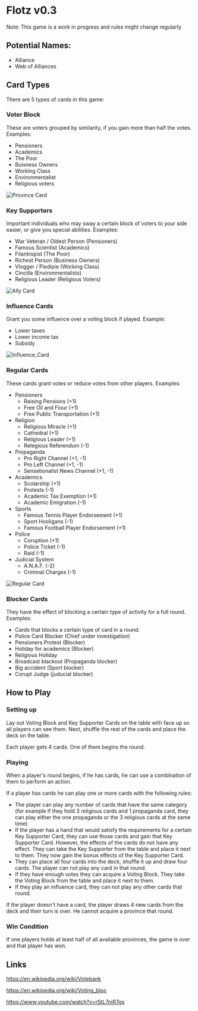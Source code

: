 # Flotz v0.3

Note: This game is a work in progress and rules might change regularly

## Potential Names:

- Alliance
- Web of Alliances

## Card Types

There are 5 types of cards in this game:

### Voter Block

These are voters grouped by similarity, if you gain more than half the votes.
Examples:
 - Pensioners
 - Academics
 - The Poor
 - Buisness Owners
 - Working Class
 - Environmentalist
 - Religious voters

![Province Card](ProvinceCard.png)

### Key Supporters

Important individuals who may sway a certain block of voters to your side easier, or give you special abilities.
Examples:
 - War Veteran / Oldest Person (Pensioners)
 - Famous Scientist (Academics)
 - Filantropist (The Poor)
 - Richest Person  (Business Owners)
 - Vlogger / Piedipie (Working Class)
 - Cincilla (Environmentalists)
 - Religious Leader (Religious Voters)

![Ally Card](AllyCard.png)

### Influence Cards

Grant you some influence over a voting block if played.
Example:
 - Lower taxes
 - Lower income tax
 - Subsidy 

![Influence_Card](ProvinceCard.png)

### Regular Cards

These cards grant votes or reduce votes from other players.
Examples:
- Pensioners
  - Raising Pensions (+1)
  - Free Oil and Flour (+1)
  - Free Public Transportation (+1)
- Religion
  - Religious Miracle (+1)
  - Cathedral (+1)
  - Religious Leader (+1)
  - Relegious Referendum (-1)
- Propaganda
  - Pro Right Channel (+1, -1)
  - Pro Left Channel (+1, -1)
  - Sensetionalist News Channel (+1, -1)
- Academics
  - Scolarship (+1)
  - Protests (-1)
  - Academic Tax Exemption (+1)
  - Academic Emigration (-1)
- Sports
  - Famous Tennis Player Endorsement (+1)
  - Sport Hooligans (-1)
  - Famous Football Player Endorsement (+1)
- Police
  - Coruption (+1)
  - Police Ticket (-1)
  - Raid (-1)
- Judicial System
  - A.N.A.F. (-2)
  - Criminal Charges (-1)

![Regular Card](RegularCard.png)

### Blocker Cards

They have the effect of blocking a certain type of activity for a full round.
Examples:
 - Cards that blocks a certain type of card in a round.
 - Police Card  Blocker (Chief under investigation)
 - Pensioners Protest (Blocker)
 - Holiday for academics (Blocker)
 - Religious Holiday
 - Broadcast blackout (Propaganda blocker)
 - Big accident (Sport blocker)
 - Corupt Judge (juducial blocker)

## How to Play

### Setting up

Lay out Voting Block and Key Supporter Cards on the table with face up so all players can see them. Next, shuffle the rest of the cards and place the deck on the table.

Each player gets 4 cards. One of them begins the round.

### Playing 

When a player's round begins, if he has cards, he can use a combination of them to perform an action. 

If a player has cards he can play one or more cards with the following rules:
- The player can play any number of cards that have the same category (for example if they hold 3 religious cards and 1 propaganda card, they can play either the one propaganda or the 3 religious cards at the same time)
- If the player has a hand that would satisfy the requirements for a certain Key Supporter Card, they can use those cards and gain that Key Supporter Card. However, the effects of the cards do not have any effect. They can take the Key Supporter from the table and place it next to them. They now gain the bonus effects of the Key Supporter Card.
- They can place all four cards into the deck, shuffle it up and draw four cards. The player can not play any card in that round.
- If they have enough votes they can acquire a Voting Block. They take the Voting Block from the table and place it next to them.
- If they play an influence card, they can not play any other cards that round.


If the player doesn't have a card, the player draws 4 new cards from the deck and their turn is over. He cannot acquire a province that round.

### Win Condition

If one players holds at least half of all available provinces, the game is over and that player has won.

## Links
https://en.wikipedia.org/wiki/Votebank  

https://en.wikipedia.org/wiki/Voting_bloc

https://www.youtube.com/watch?v=rStL7niR7gs
